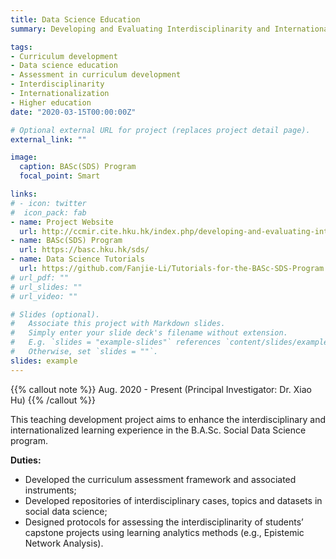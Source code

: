 ```yaml
---
title: Data Science Education
summary: Developing and Evaluating Interdisciplinarity and Internationalization in the Curriculum of Bachelor of Arts and Sciences in Social Data Science.

tags:
- Curriculum development
- Data science education
- Assessment in curriculum development
- Interdisciplinarity
- Internationalization
- Higher education
date: "2020-03-15T00:00:00Z"

# Optional external URL for project (replaces project detail page).
external_link: ""

image:
  caption: BASc(SDS) Program
  focal_point: Smart

links:
# - icon: twitter
#  icon_pack: fab
- name: Project Website
  url: http://ccmir.cite.hku.hk/index.php/developing-and-evaluating-interdisciplinarity-and-internationalization-in-data-science-education/
- name: BASc(SDS) Program
  url: https://basc.hku.hk/sds/
- name: Data Science Tutorials
  url: https://github.com/Fanjie-Li/Tutorials-for-the-BASc-SDS-Program
# url_pdf: ""
# url_slides: ""
# url_video: ""

# Slides (optional).
#   Associate this project with Markdown slides.
#   Simply enter your slide deck's filename without extension.
#   E.g. `slides = "example-slides"` references `content/slides/example-slides.md`.
#   Otherwise, set `slides = ""`.
slides: example
---
```


{{% callout note %}}
Aug. 2020 - Present (Principal Investigator: Dr. Xiao Hu)
{{% /callout %}}

This teaching development project aims to enhance the interdisciplinary and internationalized learning experience in the B.A.Sc. Social Data Science program.

**Duties:**
- Developed the curriculum assessment framework and associated instruments;
- Developed repositories of interdisciplinary cases, topics and datasets in social data science;
- Designed protocols for assessing the interdisciplinarity of students’ capstone projects using learning analytics methods (e.g., Epistemic Network Analysis).
